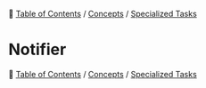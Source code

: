 🔖 [Table of Contents](../../README.md) / [Concepts](../README.md) / [Specialized Tasks](README.md)

# Notifier

🔖 [Table of Contents](../../README.md) / [Concepts](../README.md) / [Specialized Tasks](README.md)
